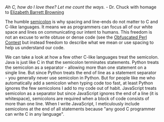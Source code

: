 _Ah C, how do I love thee?  Let me count the ways._ - Dr. Chuck
with homage to [Elizabeth Barrett Browning](https://en.wikipedia.org/wiki/Elizabeth_Barrett_Browning)

The humble [semicolon](https://en.wikipedia.org/wiki/Semicolon) is why 
spacing and line-ends do not matter to C and C-like languages.
It means
we as programmers can focus all of our white space and lines on communicating our intent to humans.   This freedom is not
an excuse to write obtuse or dense code (see the [Obfuscated Perl Contest](https://en.wikipedia.org/wiki/Obfuscated_Perl_Contest)
but instead freedom to describe what we mean or use spacing to help us understand our code.

We can take a look at how a few other C-like languages treat the semicolon.  Java is just like C in that the semicolon terminates
statements.   Python treats the semicolon as a separator - allowing more than one statement on a single line.  But since
Python treats the end of line as a statement separator - you generally never use semicolon in Python.  But for people like me
who automatically add a semicolon when typing code too fast, at least Python ignores the few semicolons I add to my code out of habit.
JavaScript treats semicolon as a separator but since JavaScript ignores the end of a line (it is whitespace), semicolons are
required when a block of code consists of more than one line.  When I write JavaScript, I meticulously include semicolons
at the end of all statements because "any good C programmer can write C in any language".


